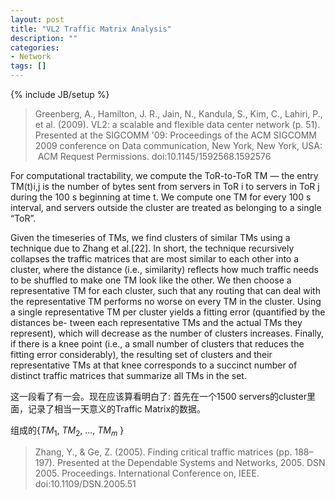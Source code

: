 ```yaml
---
layout: post
title: "VL2 Traffic Matrix Analysis"
description: ""
categories: 
- Network
tags: []
---
```

{% include JB/setup %}

> Greenberg, A., Hamilton, J. R., Jain, N., Kandula, S., Kim, C., Lahiri, P., et al. (2009). VL2: a scalable and flexible data center network (p. 51). Presented at the SIGCOMM '09: Proceedings of the ACM SIGCOMM 2009 conference on Data communication, New York, New York, USA:  ACM  Request Permissions. doi:10.1145/1592568.1592576


For computational tractability, we compute the ToR-to-ToR TM — the entry TM(t)i,j is the number of bytes sent from servers in ToR i to servers in ToR j during the 100 s beginning at time t. We compute one TM for every 100 s interval, and servers outside the cluster are treated as belonging to a single “ToR”.
Given the timeseries of TMs, we find clusters of similar TMs using a technique due to Zhang et al.[22]. In short, the technique recursively collapses the traffic matrices that are most similar to each other into a cluster, where the distance (i.e., similarity) reflects how much traffic needs to be shuffled to make one TM look like the other. We then choose a representative TM for each cluster, such that any routing that can deal with the representative TM performs no worse on every TM in the cluster. Using a single representative TM per cluster yields a fitting error (quantified by the distances be- tween each representative TMs and the actual TMs they represent), which will decrease as the number of clusters increases. Finally, if there is a knee point (i.e., a small number of clusters that reduces the fitting error considerably), the resulting set of clusters and their representative TMs at that knee corresponds to a succinct number of distinct traffic matrices that summarize all TMs in the set.

这一段看了有一会。现在应该算看明白了: 首先在一个1500 servers的cluster里面，记录了相当一天意义的Traffic Matrix的数据。

组成的{$TM_1$, $TM_2$, ..., $TM_m$ }> Zhang, Y., & Ge, Z. (2005). Finding critical traffic matrices (pp. 188–197). Presented at the Dependable Systems and Networks, 2005. DSN 2005. Proceedings. International Conference on, IEEE. doi:10.1109/DSN.2005.51